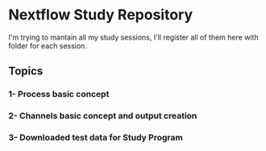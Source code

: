 # Nextflow Study Repository

I'm trying to mantain all my study sessions, I'll register all of them here with folder for each session.

## Topics
 ### 1- Process basic concept
 ### 2- Channels basic concept and output creation
 ### 3- Downloaded test data for Study Program
